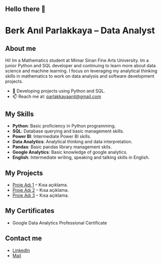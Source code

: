 ## Hello there 👋
# Berk Anıl Parlakkaya – Data Analyst

## About me
Hi! Im a Mathematics student at Mimar Sinan Fine Arts University. Im a junior Python and SQL developer and continuing to learn more about data science and machine learning. 
I focus on leveraging my analytical thinking skills in mathematics to work on data analysis and software development projects.

- 🌱 Developing projects using Python and SQL.
- 📫 Reach me at: parlakkayaanil@gmail.com

## My Skills
- **Python**: Basic proficiency in Python programming.
- **SQL**: Database querying and basic management skills.
- **Power BI**: Intermediate Power BI skills.
- **Data Analytics**: Analytical thinking and data interpretation.
- **Pandas**: Basic pandas library management skils.
- **Google Analytics**: Basic knowledge of google analytics.
- **English**: Intermediate writing, speaking and talking skills in English.

## My Projects
- [Proje Adı 1](https://github.com/username/proje-adi-1) – Kısa açıklama.
- [Proje Adı 2](https://github.com/username/proje-adi-2) – Kısa açıklama.
- [Proje Adı 3](https://github.com/username/proje-adi-3) – Kısa açıklama.

## My Certificates
- Google Data Analytics Professional Certificate


## Contact me
- [LinkedIn](https://www.linkedin.com/in/berkanılparlakkaya)
- [Mail](parlakkayaanil@gmail.com)

